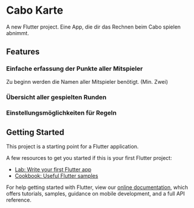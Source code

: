 # Cabo Karte

A new Flutter project. Eine App, die dir das Rechnen beim Cabo spielen abnimmt.

## Features

### Einfache erfassung der Punkte aller Mitspieler

Zu beginn werden die Namen aller Mitspieler benötigt. (Min. Zwei)  


### Übersicht aller gespielten Runden

### Einstellungsmöglichkeiten für Regeln

## Getting Started

This project is a starting point for a Flutter application.

A few resources to get you started if this is your first Flutter project:

- [Lab: Write your first Flutter app](https://flutter.dev/docs/get-started/codelab)
- [Cookbook: Useful Flutter samples](https://flutter.dev/docs/cookbook)

For help getting started with Flutter, view our
[online documentation](https://flutter.dev/docs), which offers tutorials,
samples, guidance on mobile development, and a full API reference.
